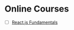 # Online Courses

- [ ] [React.js Fundamentals](http://courses.reactjsprogram.com/courses/reactjsfundamentals)
